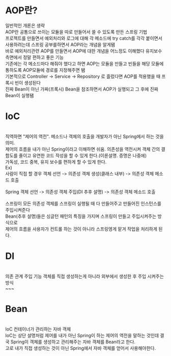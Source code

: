 <h1>AOP란?</h1>

일반적인 개론은 생략
<br>
AOP란 공통으로 쓰이는 모듈을 따로 만들어서 쓸 수 있도록 만든 스프링 기법
</br>
프로젝트를 만들면서 예외처리와 로그에 대해 각 메소드에 try catch를 각각 붙이면서 사용하려는데 스프링 공부를하면서 AOP라는 개념을 알게됌</br>
바로 예외처리관련 AOP를 만들면서 AOP에 대한 개념을 어느정도 이해했다 유지보수 측면에서 정말 편하고 좋은 기능</br>
기존에는 각 메소드마다 해줘야 했다고 하면 AOP는 모듈을 만들고 빈들을 해당 모듈에 통하도록 AOP모듈에 경로를 지정해주면 됌</br>
기본적으로 Controller -> Service -> Repository 로 흘렀다면 AOP를 적용했을 때 프록시 빈이 생성된다</br>
진짜 Bean이 아닌 가짜(프록시) Bean을 참조하면서 AOP가 실행되고 그 후에 진짜 Bean이 실행됌


<h1>IoC</h1>

<br>
직역하면 "제어의 역전". 메소드나 객체의 호출을 개발자가 아닌 Spring에서 하는 것을 의미.
</br>
제어의 흐름을 내가 아닌 Spring이라고 이해하면 쉬움. 의존성을 역전시켜 객체 간의 결합도를 줄이고 유연한 코드 작성을 할 수 있게 한다.(이론설명. 증명은 나중에)<br>
가독성, 코드 중복, 유지 보수를 편하게 할 수 있게 한다.<br>
Ex)<br>
사람이 직접 할 경우 객체 선언 -> 의존성 객체 생성(클래스 내부) -> 의존성 객체 메소드 호출
<br><br>
Spring 객체 선언 -> 의존성 객체 주입(DI 추후 설명) -> 의존성 객체 메소드 호출
<br><br>
스프링이 모든 의존성 객체를 스프링이 실행될 때 다 만들어주고 만들어진 인스턴스를 주입시켜준다<br>
Bean(추후 설명)들은 싱글턴 패턴의 특징을 가지며 스프링이 만들고 주입시켜주는 방식으로<br>
제어의 흐름을 사용자가 컨트롤 하는 것이 아니라 스프링엥게 맡겨 작업을 처리하게 된다.

<h1>DI</h1>

<br>
의존 관계 주입 기능 객체를 직접 생성하는게 아니라 외부에서 생성한 후 주입 시켜주는 방식
</br>
~~~

<h1>Bean</h1>

<br>
IoC 컨테이너가 관리하는 자바 객체
</br>
IoC는 상단 설명처럼 제어를 내가 아닌 Spring이 하는 제어의 역전을 말하는 것인데 결국 Spring이 객체를 생성하고 관리해주는 자바 객체를 Bean라고 한다.<br>
고로 내가 직접 생성하는 것이 아닌 Spring에서 자바 객체를 얻어서 사용해야한다.<br>
